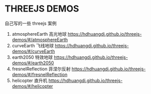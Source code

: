 # THREEJS DEMOS

自己写的一些 threejs 案例

1. atmosphereEarth 高光地球 https://hdhuangdi.github.io/threejs-demos/#/atmosphereEarth
2. curveEarth 飞线地球 https://hdhuangdi.github.io/threejs-demos/#/curveEarth
3. earth2050 特效地球 https://hdhuangdi.github.io/threejs-demos/#/earth2050
4. fresnelReflection 菲涅尔反射 https://hdhuangdi.github.io/threejs-demos/#/fresnelReflection
5. helicopter 直升机 https://hdhuangdi.github.io/threejs-demos/#/helicopter
